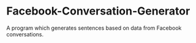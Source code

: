 # Facebook-Conversation-Generator
A program which generates sentences based on data from Facebook conversations. 
